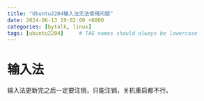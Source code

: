 ```yaml
---
title: "Ubuntu2204输入法无法使用问题"
date: 2024-06-13 19:02:00 +0800
categories: [bytalk, linux]
tags: [ubuntu2204]     # TAG names should always be lowercase
---
```


# 输入法
输入法更新完之后一定要注销，只能注销，关机重启都不行。
